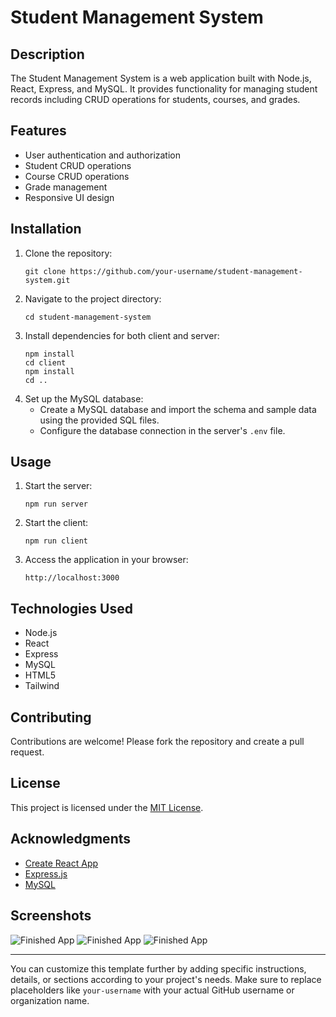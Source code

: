 # Student Management System

## Description
The Student Management System is a web application built with Node.js, React, Express, and MySQL. It provides functionality for managing student records including CRUD operations for students, courses, and grades.

## Features
- User authentication and authorization
- Student CRUD operations
- Course CRUD operations
- Grade management
- Responsive UI design

## Installation
1. Clone the repository:
   ```
   git clone https://github.com/your-username/student-management-system.git
   ```
2. Navigate to the project directory:
   ```
   cd student-management-system
   ```
3. Install dependencies for both client and server:
   ```
   npm install
   cd client
   npm install
   cd ..
   ```
4. Set up the MySQL database:
   - Create a MySQL database and import the schema and sample data using the provided SQL files.
   - Configure the database connection in the server's `.env` file.

## Usage
1. Start the server:
   ```
   npm run server
   ```
2. Start the client:
   ```
   npm run client
   ```
3. Access the application in your browser:
   ```
   http://localhost:3000
   ```

## Technologies Used
- Node.js
- React
- Express
- MySQL
- HTML5
- Tailwind

## Contributing
Contributions are welcome! Please fork the repository and create a pull request.

## License
This project is licensed under the [MIT License](LICENSE).

## Acknowledgments
- [Create React App](https://create-react-app.dev/)
- [Express.js](https://expressjs.com/)
- [MySQL](https://www.mysql.com/)

## Screenshots
![Finished App](https://github.com/HGSChandeepa/Awesome-Places-App--04---Dp-Education/blob/main/assets/1.jpeg)
![Finished App](https://github.com/HGSChandeepa/Awesome-Places-App--04---Dp-Education/blob/main/assets/2.jpeg)
![Finished App](https://github.com/HGSChandeepa/Awesome-Places-App--04---Dp-Education/blob/main/assets/3.jpeg)

---

You can customize this template further by adding specific instructions, details, or sections according to your project's needs. Make sure to replace placeholders like `your-username` with your actual GitHub username or organization name.